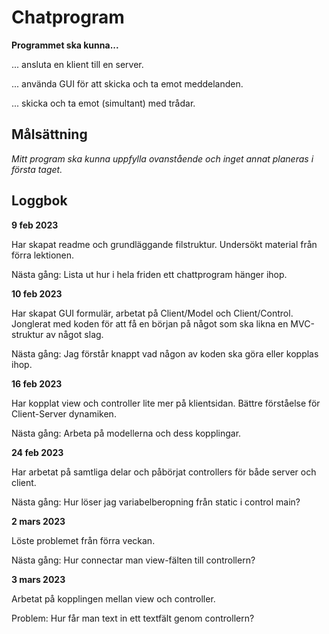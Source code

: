 # Chatprogram

**Programmet ska kunna...**

... ansluta en klient till en server.

... använda GUI för att skicka och ta emot meddelanden.

... skicka och ta emot (simultant) med trådar.


## Målsättning

*Mitt program ska kunna uppfylla ovanstående och inget annat planeras i första taget.*


## Loggbok

**9 feb 2023**

Har skapat readme och grundläggande filstruktur. Undersökt material från förra lektionen.

Nästa gång: Lista ut hur i hela friden ett chattprogram hänger ihop.

**10 feb 2023**

Har skapat GUI formulär, arbetat på Client/Model och Client/Control. 
Jonglerat med koden för att få en början på något som ska likna en MVC-struktur av något slag.

Nästa gång: Jag förstår knappt vad någon av koden ska göra eller kopplas ihop.

**16 feb 2023**

Har kopplat view och controller lite mer på klientsidan. Bättre förståelse för Client-Server dynamiken. 

Nästa gång: Arbeta på modellerna och dess kopplingar.

**24 feb 2023**

Har arbetat på samtliga delar och påbörjat controllers för både server och client.

Nästa gång: Hur löser jag variabelberopning från static i control main?

**2 mars 2023**

Löste problemet från förra veckan.

Nästa gång: Hur connectar man view-fälten till controllern?

**3 mars 2023**

Arbetat på kopplingen mellan view och controller.

Problem: Hur får man text in ett textfält genom controllern?